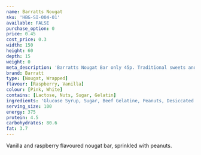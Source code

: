 ```yaml
---
name: Barratts Nougat
sku: 'HBG-SI-004-01'
available: FALSE
purchase_option: 0
price: 0.45
cost_price: 0.3
width: 150
height: 60
depth: 15
weight: 0
meta_description: 'Barratts Nougat Bar only 45p. Traditional sweets and more at Humbugs Confectionery Store. Specialists in satisfying your sweet tooth!'
brand: Barratt
type: [Nougat, Wrapped]
flavour: [Raspberry, Vanilla]
colour: [Pink, White]
contains: [Lactose, Nuts, Sugar, Gelatin]
ingredients: 'Glucose Syrup, Sugar, Beef Gelatine, Peanuts, Desiccated Coconut, Cornflour, Flavourings, Colour: Cochineal'
serving_size: 100
energy: 375
protein: 4.5
carbohydrates: 80.6
fat: 3.7
---
```

Vanilla and raspberry flavoured nougat bar, sprinkled with peanuts.